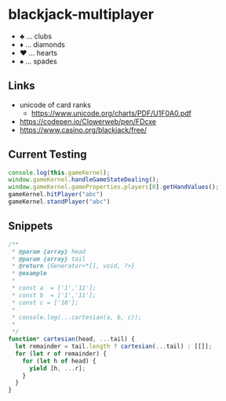 # blackjack-multiplayer

- ♣ ... clubs
- ♦ ... diamonds
- ♥ ... hearts
- ♠ ... spades

## Links

- unicode of card ranks
  - https://www.unicode.org/charts/PDF/U1F0A0.pdf
- https://codepen.io/Clowerweb/pen/FDcxe
- https://www.casino.org/blackjack/free/
  
## Current Testing

```js
console.log(this.gameKernel);
window.gameKernel.handleGameStateDealing();
window.gameKernel.gameProperties.players[0].getHandValues();
gameKernel.hitPlayer("abc")
gameKernel.standPlayer("abc")
```

## Snippets

```js
/**
 * @param {array} head
 * @param {array} tail
 * @return {Generator<*[], void, ?>}
 * @example
 *
 * const a  = ['1','11'];
 * const b  = ['1','11'];
 * const c = ['10'];
 *
 * console.log(...cartesian(a, b, c));
 *
 */
function* cartesian(head, ...tail) {
  let remainder = tail.length ? cartesian(...tail) : [[]];
  for (let r of remainder) {
    for (let h of head) {
      yield [h, ...r];
    }
  }
}
```
